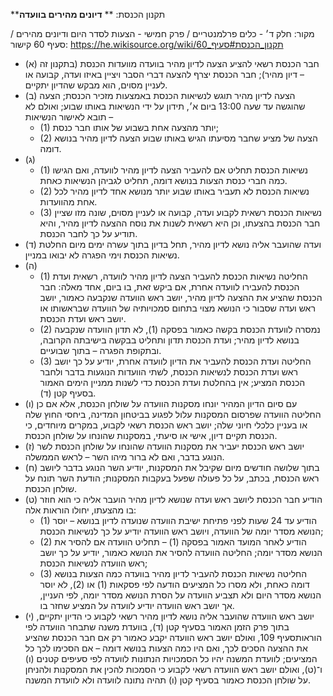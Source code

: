 **תקנון הכנסת: **
**דיונים מהירים בוועדה**

מקור: חלק ד׳ - כלים פרלמנטריים / פרק חמישי - הצעות לסדר היום ודיונים מהירים / סעיף 60
קישור: https://he.wikisource.org/wiki/תקנון_הכנסת#סעיף_60

 * (א) חבר הכנסת רשאי להציע הצעה לדיון מהיר בוועדה מוועדות הכנסת (בתקנון זה – דיון מהיר); חבר הכנסת יצרף להצעה דברי הסבר ויציין באיזו ועדה, קבועה או לעניין מסוים, הוא מבקש שהדיון יתקיים.
 * (ב) הצעה לדיון מהיר תוגש לנשיאות הכנסת באמצעות מזכיר הכנסת; הצעה שהוגשה עד שעה 13:00 ביום א׳, תידון על ידי הנשיאות באותו שבוע; ואולם לא תובא לאישור הנשיאות –
   * (1) יותר מהצעה אחת בשבוע של אותו חבר כנסת;
   * (2) הצעה של מציע שחבר מסיעתו הגיש באותו שבוע הצעה לדיון מהיר בנושא דומה.
 * (ג) 
   * (1) נשיאות הכנסת תחליט אם להעביר הצעה לדיון מהיר לוועדה, ואם הגישו כמה חברי כנסת הצעות בנושא דומה, תחליט לגביהן הנשיאות כאחת.
   * (2) נשיאות הכנסת לא תעביר באותו שבוע יותר מנושא אחד לדיון מהיר לכל אחת מהוועדות.
   * (3) נשיאות הכנסת רשאית לקבוע ועדה, קבועה או לעניין מסוים, שונה מזו שציין חבר הכנסת בהצעתו, וכן היא רשאית לשנות את נוסח ההצעה לדיון מהיר, והיא תודיע על כך לחבר הכנסת.
 * (ד) ועדה שהועבר אליה נושא לדיון מהיר, תחל בדיון בתוך עשרה ימים מיום החלטת נשיאות הכנסת וימי הפגרה לא יבואו במניין.
 * (ה) 
   * (1) החליטה נשיאות הכנסת להעביר הצעה לדיון מהיר לוועדה, רשאית ועדת הכנסת להעבירו לוועדה אחרת, אם ביקש זאת, בו ביום, אחד מאלה: חבר הכנסת שהציע את ההצעה לדיון מהיר, יושב ראש הוועדה שנקבעה כאמור, יושב ראש ועדה שסבור כי הנושא מצוי בתחום סמכויותיה של הוועדה שבראשותו או יושב ראש ועדת הכנסת.
   * (2) נמסרה לוועדת הכנסת בקשה כאמור בפסקה (1), לא תדון הוועדה שנקבעה בנושא לדיון מהיר; ועדת הכנסת תדון ותחליט בבקשה בישיבתה הקרובה, ובתקופת הפגרה – בתוך שבועיים.
   * (3) החליטה ועדת הכנסת להעביר את הדיון לוועדה אחרת, יודיע על כך יושב ראש ועדת הכנסת לנשיאות הכנסת, לשתי הוועדות הנוגעות בדבר ולחבר הכנסת המציע; אין בהחלטת ועדת הכנסת כדי לשנות ממניין הימים האמור בסעיף קטן (ד).
 * (ו) עם סיום הדיון המהיר יונחו מסקנות הוועדה על שולחן הכנסת, אלא אם כן החליטה הוועדה שפרסום המסקנות עלול לפגוע בביטחון המדינה, ביחסי החוץ שלה או בעניין כלכלי חיוני שלה; יושב ראש הכנסת רשאי לקבוע, במקרים מיוחדים, כי הכנסת תקיים דיון, אישי או סיעתי, במסקנות שהונחו על שולחן הכנסת.
 * (ז) יושב ראש הכנסת יעביר את מסקנות הוועדה שהונחו על שולחן הכנסת לשר הנוגע בדבר, ואם לא ברור מיהו השר – לראש הממשלה.
 * (ח) בתוך שלושה חודשים מיום שקיבל את המסקנות, יודיע השר הנוגע בדבר ליושב ראש הכנסת, בכתב, על כל פעולה שפעל בעקבות המסקנות; הודעת השר תונח על שולחן הכנסת.
 * (ט) הודיע חבר הכנסת ליושב ראש ועדה שנושא לדיון מהיר הועבר אליה כי הוא חוזר בו מהצעתו, יחולו הוראות אלה:
   * (1) הודיע עד 24 שעות לפני פתיחת ישיבת הוועדה שנועדה לדיון בנושא – יוסר הנושא מסדר יומה של הוועדה, ויושב ראש הוועדה יודיע על כך לנשיאות הכנסת;
   * (2) הודיע לאחר המועד האמור בפסקה (1) – תחליט הוועדה אם להסיר את הנושא מסדר יומה; החליטה הוועדה להסיר את הנושא כאמור, יודיע על כך יושב ראש הוועדה לנשיאות הכנסת;
   * (3) החליטה נשיאות הכנסת להעביר לדיון מהיר בוועדה כמה הצעות בנושא דומה כאחת, ולא מסרו כל המציעים הודעה לפי פסקאות (1) או (2), לא יוסר הנושא מסדר היום ולא תצביע הוועדה על הסרת הנושא מסדר יומה, לפי העניין, אך יושב ראש הוועדה יודיע לוועדה על המציע שחזר בו.
 * (י) יושב ראש הוועדה שהועבר אליה נושא לדיון מהיר רשאי לקבוע כי הדיון יתקיים, בתוך פרק הזמן האמור בסעיף קטן (ד), בוועדת משנה שתבחר הוועדה לפי הוראותסעיף 109, ואולם יושב ראש הוועדה יקבע כאמור רק אם חבר הכנסת שהציע את ההצעה הסכים לכך, ואם היו כמה הצעות בנושא דומה – אם הסכימו לכך כל המציעים; לוועדת המשנה יהיו כל הסמכויות הנתונות לוועדה לפי סעיפים קטנים (ו) ו־(ט), ואולם יושב ראש הוועדה רשאי לקבוע כי הסמכות להכין את המסקנות ולהניחן על שולחן הכנסת כאמור בסעיף קטן (ו) תהיה נתונה לוועדה ולא לוועדת המשנה.